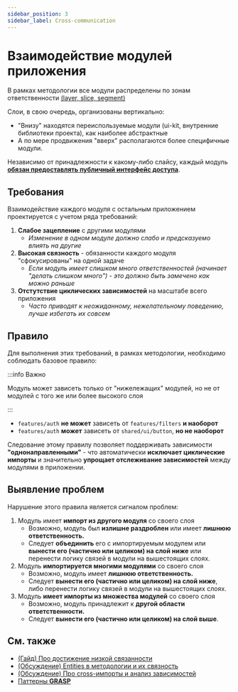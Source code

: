 ```yaml
---
sidebar_position: 3
sidebar_label: Cross-communication
---
```


# Взаимодействие модулей приложения

В рамках методологии все модули распределены по зонам ответственности [(layer, slice, segment)][refs-splitting]

Слои, в свою очередь, организованы вертикально:

- "Внизу" находятся переиспользуемые модули (ui-kit, внутренние библиотеки проекта), как наиболее абстрактные
- А по мере продвижения "вверх" располагаются более специфичные модули.

Независимо от принадлежности к какому-либо слайсу, каждый модуль [**обязан предоставлять публичный интерфейс доступа**][refs-public-api].

## Требования

Взаимодействие каждого модуля с остальным приложением проектируется с учетом ряда требований:

1. **Слабое зацепление** с другими модулями
    - *Изменение в одном модуле должно слабо и предсказуемо влиять на другие*
1. **Высокая связность** - обязанности каждого модуля "сфокусированы" на одной задаче
    - *Если модуль имеет слишком много ответственностей (начинает "делать слишком много") - это должно быть замечено как можно раньше*
1. **Отстутствие циклических зависимостей** на масштабе всего приложения
    - *Часто приводят к неожиданному, нежелательному поведению, лучше избегать их совсем*

## Правило

Для выполнения этих требований, в рамках методологии, необходимо соблюдать базовое правило:

:::info Важно

Модуль может зависеть только от "нижележащих" модулей, но не от модулей с того же или более высокого слоя

:::

- `features/auth` **не может** зависеть от `features/filters` **и наоборот**
- `features/auth` **может** зависеть от `shared/ui/button`, **но не наоборот**

Следование этому правилу позволяет поддерживать зависимости **"однонаправленными"** - что автоматически **исключает циклические импорты** и значительно **упрощает отслеживание зависимостей** между модулями в приложении.

## Выявление проблем

<!-- 
TODO После накопления опыта работы с методологией сделать этот блок более подробным
-->
Нарушение этого правила является сигналом проблем:

1. Модуль имеет **импорт из другого модуля** со своего слоя
    - Возможно, модуль был **излишне раздроблен** или имеет **лишнюю ответственность.**
    - Следует **объединить** его с импортируемым модулем или **вынести его (частично или целиком) на слой ниже** или перенести логику связей в модули на вышестоящих слоях.
1. Модуль **импортируется многими модулями** со своего слоя
    - Возможно, модуль имеет **лишнюю ответственность.**
    - Следует **вынести его (частично или целиком) на слой ниже**, либо перенести логику связей в модули на вышестоящих слоях.
1. Модуль **имеет импорты из множества модулей** со своего слоя
    - Возможно, модуль принадлежит к **другой области ответственности.**
    - Следует **вынести его (частично или целиком) на слой выше**.

## См. также

- [(Гайд) Про достижение низкой связанности][refs-low-coupling]
- [(Обсуждение) Entities в методологии и их связность](https://github.com/feature-sliced/documentation/discussions/49)
- [(Обсуждение) Про cross-импорты и анализ зависимостей](https://github.com/feature-sliced/documentation/discussions/65#discussioncomment-480822)
- [Паттерны **GRASP**](https://ru.wikipedia.org/wiki/GRASP)

[refs-public-api]: /docs/concepts/public-api
[refs-splitting]: /docs/concepts/app-splitting
[refs-low-coupling]: /docs/guides/low-coupling
